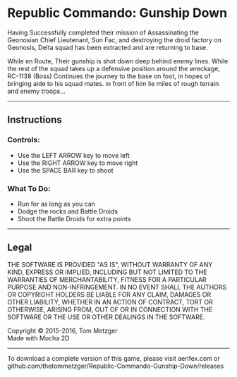 # Republic Commando: Gunship Down
Having Successfully completed their mission of Assassinating the Geonosian Chief Lieutenant, Sun Fac, and destroying the droid factory on Geonosis, Delta squad has been extracted and are returning to base.

While en Route, Their gunship is shot down deep behind enemy lines. While the rest of the squad takes up a defensive position around the wreckage, RC-1138 (Boss) Continues the journey to the base on foot, in hopes of bringing aide to his squad mates. in front of him lie miles of rough terrain and enemy troops…

<hr>

<h2>Instructions</h2>
<h3>Controls:</h3>
<ul>
<li>Use the LEFT ARROW key to move left</li>
<li>Use the RIGHT ARROW key to move right</li>
<li>Use the SPACE BAR key to shoot</li>
</ul>
<h3>What To Do:</h3>
<ul>
<li>Run for as long as you can</li>
<li>Dodge the rocks and Battle Droids</li>
<li>Shoot the Battle Droids for extra points</li>
</ul>

<hr>

<h2>Legal</h2>
THE SOFTWARE IS PROVIDED "AS IS", WITHOUT WARRANTY OF ANY KIND, EXPRESS OR
IMPLIED, INCLUDING BUT NOT LIMITED TO THE WARRANTIES OF MERCHANTABILITY,
FITNESS FOR A PARTICULAR PURPOSE AND NON-INFRINGEMENT.  IN NO EVENT SHALL THE
AUTHORS OR COPYRIGHT HOLDERS BE LIABLE FOR ANY CLAIM, DAMAGES OR OTHER
LIABILITY, WHETHER IN AN ACTION OF CONTRACT, TORT OR OTHERWISE, ARISING FROM,
OUT OF OR IN CONNECTION WITH THE SOFTWARE OR THE USE OR OTHER DEALINGS IN
THE SOFTWARE.

Copyright © 2015-2016, Tom Metzger
<br>
Made with Mocha 2D

<hr>
To download a complete version of this game, please visit aerifex.com or github.com/thetommetzger/Republic-Commando-Gunship-Down/releases
